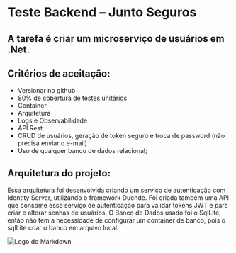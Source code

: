 # Teste Backend – Junto Seguros
## A tarefa é criar um microserviço de usuários em .Net.
## Critérios de aceitação:

- Versionar no github
- 80% de cobertura de testes unitários
- Container
- Arquitetura
- Logs e Observabilidade
- API Rest
- CRUD de usuários, geração de token seguro e troca de password (não precisa enviar o e-mail)
- Uso de qualquer banco de dados relacional;



## Arquitetura do projeto:
Essa arquitetura foi desenvolvida criando um serviço de autenticação com Identity Server, utilizando o framework Duende. Foi criada também uma API que consome esse serviço de autenticação para validar tokens JWT e para criar e alterar senhas de usuários. O Banco de Dados usado foi o SqlLite, então não tem a necessidade de configurar um container de banco, pois o sqlLite criar o banco em arquivo local.

![Logo do Markdown](https://macoratti.net/22/06/duende_protapiusercred11.jpg)
